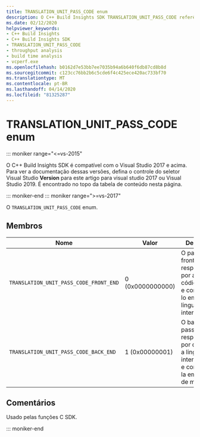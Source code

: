 ```yaml
---
title: TRANSLATION_UNIT_PASS_CODE enum
description: O C++ Build Insights SDK TRANSLATION_UNIT_PASS_CODE referência enum.
ms.date: 02/12/2020
helpviewer_keywords:
- C++ Build Insights
- C++ Build Insights SDK
- TRANSLATION_UNIT_PASS_CODE
- throughput analysis
- build time analysis
- vcperf.exe
ms.openlocfilehash: b0162d7e53bb7ee7035b94a6b640f6db87cd8b8d
ms.sourcegitcommit: c123cc76bb2b6c5cde6f4c425ece420ac733bf70
ms.translationtype: MT
ms.contentlocale: pt-BR
ms.lasthandoff: 04/14/2020
ms.locfileid: "81325287"
---
```

# <a name="translation_unit_pass_code-enum"></a>TRANSLATION_UNIT_PASS_CODE enum

::: moniker range="<=vs-2015"

O C++ Build Insights SDK é compatível com o Visual Studio 2017 e acima. Para ver a documentação dessas versões, defina o controle do seletor Visual Studio **Version** para este artigo para visual studio 2017 ou Visual Studio 2019. É encontrado no topo da tabela de conteúdo nesta página.

::: moniker-end
::: moniker range=">=vs-2017"

O `TRANSLATION_UNIT_PASS_CODE` enum.

## <a name="members"></a>Membros

| Nome | Valor | Descrição |
|--|--|--|
| `TRANSLATION_UNIT_PASS_CODE_FRONT_END` | 0 (0x0000000000) | O passe front-end, responsável por analisar o código-fonte e convertê-lo em linguagem intermediária. |
| `TRANSLATION_UNIT_PASS_CODE_BACK_END` | 1 (0x00000001) | O back-end pass, responsável por otimizar a linguagem intermediária e convertê-la em código de máquina. |

## <a name="remarks"></a>Comentários

Usado pelas funções C SDK.

::: moniker-end
